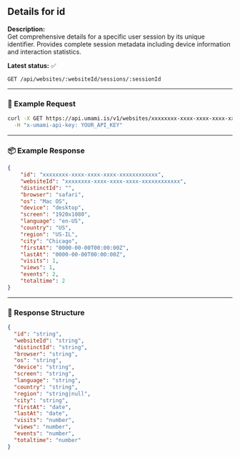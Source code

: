 ## Details for id
<!-- testable: true -->
<!-- expectedStatus: 200 -->
**Description:**  
Get comprehensive details for a specific user session by its unique identifier.
Provides complete session metadata including device information and interaction statistics.

**Latest status:** <!--status-->✅<!--status-end-->

```
GET /api/websites/:websiteId/sessions/:sessionId
```

---

### 🔁 Example Request
```bash
curl -X GET https://api.umami.is/v1/websites/xxxxxxxx-xxxx-xxxx-xxxx-xxxxxxxxxxxx/sessions/yyyyyyyy-yyyy-yyyy-yyyy-yyyyyyyyyyyy \
  -H "x-umami-api-key: YOUR_API_KEY"
```

---

### 📦 Example Response
```json
{
    "id": "xxxxxxxx-xxxx-xxxx-xxxx-xxxxxxxxxxxx",
    "websiteId": "xxxxxxxx-xxxx-xxxx-xxxx-xxxxxxxxxxxx",
    "distinctId": "",
    "browser": "safari",
    "os": "Mac OS",
    "device": "desktop",
    "screen": "1920x1080",
    "language": "en-US",
    "country": "US",
    "region": "US-IL",
    "city": "Chicago",
    "firstAt": "0000-00-00T00:00:00Z",
    "lastAt": "0000-00-00T00:00:00Z",
    "visits": 1,
    "views": 1,
    "events": 2,
    "totaltime": 2
}
```

---

### 📘 Response Structure
```json
{
  "id": "string",
  "websiteId": "string",
  "distinctId": "string",
  "browser": "string",
  "os": "string",
  "device": "string",
  "screen": "string",
  "language": "string",
  "country": "string",
  "region": "string|null",
  "city": "string",
  "firstAt": "date",
  "lastAt": "date",
  "visits": "number",
  "views": "number",
  "events": "number",
  "totaltime": "number"
}
```
